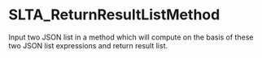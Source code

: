 # SLTA_ReturnResultListMethod
Input two JSON list in a method which will compute on the basis of these two JSON list expressions and return result list.
